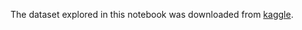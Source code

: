 The dataset explored in this notebook was downloaded from [kaggle](https://www.kaggle.com/carrie1/ecommerce-data).